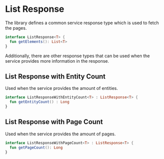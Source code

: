 # List Response

The library defines a common service response type which is used to fetch the pages.

```kotlin
interface ListResponse<T> {
  fun getElements(): List<T>
}
```

Additionally, there are other response types that can be used when the service provides more information in the response.

## List Response with Entity Count

Used when the service provides the amount of entities.

```kotlin
interface ListResponseWithEntityCount<T> : ListResponse<T> {
  fun getEntityCount() : Long
}
```

## List Response with Page Count

Used when the service provides the amount of pages.

```kotlin
interface ListResponseWithPageCount<T> : ListResponse<T> {
  fun getPageCount(): Long
}
```
